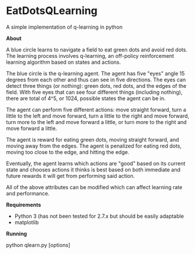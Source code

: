 # EatDotsQLearning
A simple implementation of q-learning in python

**About**

A blue circle learns to navigate a field to eat green dots and avoid red dots. The learning process involves q-learning, an off-policy reinforcement learning algorithm based on states and actions. 

The blue circle is the q-learning agent. The agent has five "eyes" angle 15 degrees from each other and thus can see in five directions. The eyes can detect three things (or nothing): green dots, red dots, and the edges of the field. With five eyes that can see four different things (including nothing), there are total of 4^5, or 1024, possible states the agent can be in.

The agent can perform five different actions: move straight forward, turn a little to the left and move forward, turn a little to the right and move forward, turn more to the left and move forward a little, or turn more to the right and move forward a little.

The agent is reward for eating green dots, moving straight forward, and moving away from the edges. The agent is penalized for eating red dots, moving too close to the edge, and hitting the edge.

Eventually, the agent learns which actions are "good" based on its current state and chooses actions it thinks is best based on both immediate and future rewards it will get from performing said action.

All of the above attributes can be modified which can affect learning rate and performance. 

**Requirements**
- Python 3 (has not been tested for 2.7.x but should be easily adaptable
- matplotlib

**Running**

python qlearn.py [options]

